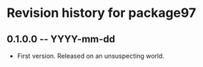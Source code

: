 # Revision history for package97

## 0.1.0.0 -- YYYY-mm-dd

* First version. Released on an unsuspecting world.
